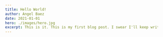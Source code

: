 ```yaml
---
title: Hello World!
author: Angel Baez
date: 2021-01-01
hero: ./images/hero.jpg
excerpt: This is it. This is my first blog post. I swear I'll keep writing no matter what. 
---
```


